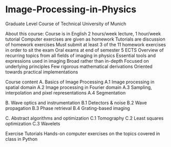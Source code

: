 # Image-Processing-in-Physics

Graduate Level Course of Technical University of Munich

About this course:
Course is in English
2 hours/week lecture, 1 hour/week tutorial
Computer exercises are given as homework
Tutorials are discussion of homework exercises
Must submit at least 3 of the 11 homework exercises in order to sit the exam
Oral exams at end of semester
5 ECTS
Overview of recurring topics from all fields of imaging in physics
Essential tools and expressions used in imaging
Broad rather than in-depth
Focused on underlying principles
Few rigorous mathematical derivations
Oriented towards practical implementations

Course content
A. Basics of Image Processing
A.1 Image processing in spatial domain
A.2 Image processing in Fourier domain
A.3 Sampling, interpolation and pixel representations
A.4 Segmentation

B.	Wave	optics	and	instrumentation
B.1	Detectors	&	noise
B.2	Wave	propagation
B.3	Phase	retrieval
B.4	Grating-based	imaging

C.	Abstract	algorithms	and	optimization
C.1	Tomography
C.2	Least	squares	optimization
C.3	Wavelets

Exercise Tutorials
Hands-on computer exercises on the topics covered in class in Python
